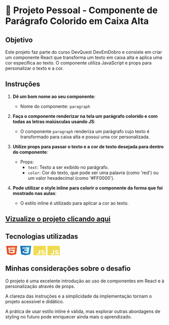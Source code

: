 # 📄 Projeto Pessoal - Componente de Parágrafo Colorido em Caixa Alta

## Objetivo

Este projeto faz parte do curso DevQuest DevEmDobro e consiste em criar um componente React que transforma um texto em caixa alta e aplica uma cor específica ao texto. O componente utiliza JavaScript e props para personalizar o texto e a cor.

## Instruções

1. **Dê um bom nome ao seu componente**:
   - Nome do componente: `paragraph`

2. **Faça o componente renderizar na tela um parágrafo colorido e com todas as letras maiúsculas usando JS**:
   - O componente `paragraph` renderiza um parágrafo cujo texto é transformado para caixa alta e possui uma cor personalizada.

3. **Utilize props para passar o texto e a cor de texto desejada para dentro do componente**:
   - Props:
     - `text`: Texto a ser exibido no parágrafo.
     - `color`: Cor do texto, que pode ser uma palavra (como 'red') ou um valor hexadecimal (como '#FF0000').

4. **Pode utilizar o style inline para colorir o componente da forma que foi mostrado nas aulas**:
   - O estilo inline é utilizado para aplicar a cor ao texto.


## [Vizualize o projeto clicando aqui](https://yudiyamada.github.io/quest-react/) ##

## Tecnologias utilizadas

<img align="center" alt="HTML" height="30" width="40" src="https://raw.githubusercontent.com/devicons/devicon/master/icons/html5/html5-original.svg"> <img align="center" alt="CSS" height="30" width="40" src="https://raw.githubusercontent.com/devicons/devicon/master/icons/css3/css3-original.svg"> <img align="center" alt="Js" height="30" width="40" src="https://raw.githubusercontent.com/devicons/devicon/master/icons/javascript/javascript-plain.svg"> <img align="center" alt="Js" height="30" width="40" src="https://raw.githubusercontent.com/devicons/devicon/master/icons/javascript/javascript-plain.svg">

## Minhas considerações sobre o desafio
O projeto é uma excelente introdução ao uso de componentes em React e à personalização através de props.

A clareza das instruções e a simplicidade da implementação tornam o projeto acessível e didático.

A prática de usar estilo inline é válida, mas explorar outras abordagens de styling no futuro pode enriquecer ainda mais o aprendizado.
